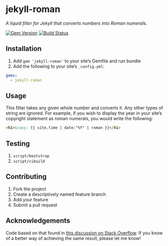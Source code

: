 # jekyll-roman

*A liquid filter for Jekyll that converts numbers into Roman numerals.*

[![Gem Version](https://img.shields.io/gem/v/jekyll-roman.svg)](https://rubygems.org/gems/jekyll-roman)
[![Build Status](https://img.shields.io/travis/paulrobertlloyd/jekyll-roman/master.svg)](https://travis-ci.org/paulrobertlloyd/jekyll-roman)

## Installation

1. Add `gem 'jekyll-roman'` to your site’s Gemfile and run bundle
2. Add the following to your site’s `_config.yml`:

```yml
gems:
  - jekyll-roman
```

## Usage

This filter takes any given whole number and converts it. Any other types of string are ignored. For example, if you wish to display the year in your site’s copyright statement as roman numerals, you would write the following:

```html
<h1>&copy; {{ site.time | date:"%Y" | roman }}</h1>
````

## Testing

1. `script/bootstrap`
2. `script/cibuild`

## Contributing

1. Fork the project
2. Create a descriptively named feature branch
3. Add your feature
4. Submit a pull request

## Acknowledgements

Code based on that found in [this discussion on Stack Overflow](http://stackoverflow.com/questions/26092510/roman-numerals-in-ruby). If you know of a better way of achieving the same result, please let me know!

